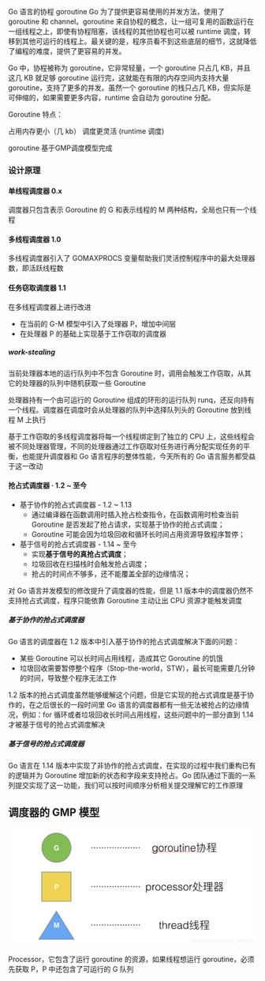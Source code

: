 Go 语言的协程 goroutine
Go 为了提供更容易使用的并发方法，使用了 goroutine 和 channel。goroutine 来自协程的概念，让一组可复用的函数运行在一组线程之上，即使有协程阻塞，该线程的其他协程也可以被 runtime 调度，转移到其他可运行的线程上。最关键的是，程序员看不到这些底层的细节，这就降低了编程的难度，提供了更容易的并发。

Go 中，协程被称为 goroutine，它非常轻量，一个 goroutine 只占几 KB，并且这几 KB 就足够 goroutine 运行完，这就能在有限的内存空间内支持大量 goroutine，支持了更多的并发。虽然一个 goroutine 的栈只占几 KB，但实际是可伸缩的，如果需要更多内容，runtime 会自动为 goroutine 分配。

Goroutine 特点：

占用内存更小（几 kb）
调度更灵活 (runtime 调度)

goroutine 基于GMP调度模型完成

### 设计原理 

#### 单线程调度器 0.x
调度器只包含表示 Goroutine 的 G 和表示线程的 M 两种结构，全局也只有一个线程

#### 多线程调度器 1.0
多线程调度器引入了 GOMAXPROCS 变量帮助我们灵活控制程序中的最大处理器数，即活跃线程数

#### 任务窃取调度器 1.1

在多线程调度器上进行改进
  - 在当前的 G-M 模型中引入了处理器 P，增加中间层
  - 在处理器 P 的基础上实现基于工作窃取的调度器

##### work-stealing
当前处理器本地的运行队列中不包含 Goroutine 时，调用会触发工作窃取，从其它的处理器的队列中随机获取一些 Goroutine

处理器持有一个由可运行的 Goroutine 组成的环形的运行队列 runq，还反向持有一个线程。调度器在调度时会从处理器的队列中选择队列头的 Goroutine 放到线程 M 上执行

基于工作窃取的多线程调度器将每一个线程绑定到了独立的 CPU 上，这些线程会被不同处理器管理，不同的处理器通过工作窃取对任务进行再分配实现任务的平衡，也能提升调度器和 Go 语言程序的整体性能，今天所有的 Go 语言服务都受益于这一改动


#### 抢占式调度器 · 1.2 ~ 至今
  - 基于协作的抢占式调度器 - 1.2 ~ 1.13
    - 通过编译器在函数调用时插入抢占检查指令，在函数调用时检查当前 Goroutine 是否发起了抢占请求，实现基于协作的抢占式调度；
    - Goroutine 可能会因为垃圾回收和循环长时间占用资源导致程序暂停；
  - 基于信号的抢占式调度器 - 1.14 ~ 至今
    - 实现**基于信号的真抢占式调度**；
    - 垃圾回收在扫描栈时会触发抢占调度；
    - 抢占的时间点不够多，还不能覆盖全部的边缘情况；

对 Go 语言并发模型的修改提升了调度器的性能，但是 1.1 版本中的调度器仍然不支持抢占式调度，程序只能依靠 Goroutine 主动让出 CPU 资源才能触发调度

##### 基于协作的抢占式调度器
Go 语言的调度器在 1.2 版本中引入基于协作的抢占式调度解决下面的问题：

  - 某些 Goroutine 可以长时间占用线程，造成其它 Goroutine 的饥饿
  - 垃圾回收需要暂停整个程序（Stop-the-world，STW），最长可能需要几分钟的时间，导致整个程序无法工作

1.2 版本的抢占式调度虽然能够缓解这个问题，但是它实现的抢占式调度是基于协作的，在之后很长的一段时间里 Go 语言的调度器都有一些无法被抢占的边缘情况，例如：for 循环或者垃圾回收长时间占用线程，这些问题中的一部分直到 1.14 才被基于信号的抢占式调度解决

##### 基于信号的抢占式调度器
Go 语言在 1.14 版本中实现了非协作的抢占式调度，在实现的过程中我们重构已有的逻辑并为 Goroutine 增加新的状态和字段来支持抢占。Go 团队通过下面的一系列提交实现了这一功能，我们可以按时间顺序分析相关提交理解它的工作原理



##  调度器的 GMP 模型
![gmp](./images/GMP.png)

Processor，它包含了运行 goroutine 的资源，如果线程想运行 goroutine，必须先获取 P，P 中还包含了可运行的 G 队列